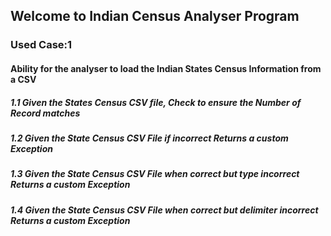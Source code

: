 ## Welcome to Indian Census Analyser Program
### Used Case:1
#### Ability for the analyser to load the Indian States Census Information from a CSV
##### 1.1 Given the States Census CSV file, Check to ensure the Number of Record matches
##### 1.2 Given the State Census CSV File if incorrect Returns a custom Exception
##### 1.3 Given the State Census CSV File when correct but type incorrect Returns a custom Exception
##### 1.4 Given the State Census CSV File when correct but delimiter incorrect Returns a custom Exception